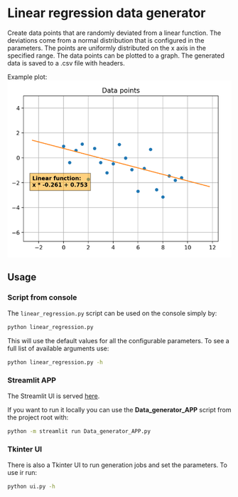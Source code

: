 # Linear regression data generator

Create data points that are randomly deviated from a linear function. The deviations
come from a normal distribution that is configured in the parameters. The points
are uniformly distributed on the x axis in the specified range. The data points
can be plotted to a graph. The generated data is saved to a .csv file with headers.

Example plot:
![linear_regression_data_example](plot_example.png)


## Usage

### Script from console

The `linear_regression.py` script can be used on the console simply by:

```bash
python linear_regression.py
```

This will use the default values for all the configurable parameters.
To see a full list of available arguments use:

```bash
python linear_regression.py -h
```

### Streamlit APP
The Streamlit UI is served [here](https://fiquinho-data-generator-data-generator-app-yo8n6m.streamlitapp.com/Linear_Regression).

If you want to run it locally you can use the **Data_generator_APP** script 
from the project root with:

```bash
python -m streamlit run Data_generator_APP.py
```

### Tkinter UI

There is also a Tkinter UI to run generation jobs and set the parameters. 
To use ir run:

```bash
python ui.py -h
```
